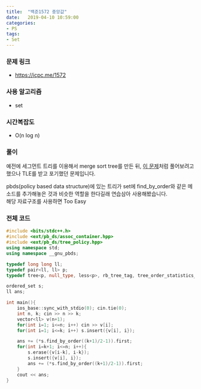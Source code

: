 ```yaml
---
title:  "백준1572 중앙값"
date:   2019-04-10 10:59:00
categories:
- PS
tags:
- Set
---
```


### 문제 링크
* https://icpc.me/1572

### 사용 알고리즘
* set

### 시간복잡도
* O(n log n)

### 풀이
예전에 세그먼트 트리를 이용해서 merge sort tree를 만든 뒤, [이 문제](https://justicehui.github.io/ps/2018/11/26/BOJ13537/)처럼 풀어보려고 했으나 TLE를 받고 포기했던 문제입니다.

pbds(policy based data structure)에 있는 트리가 set에 find_by_order와 같은 메소드를 추가해놓은 것과 비슷한 역할을 한다길래 연습삼아 사용해봤습니다.<Br>
해당 자료구조를 사용하면 Too Easy

### 전체 코드
```cpp
#include <bits/stdc++.h>
#include <ext/pb_ds/assoc_container.hpp>
#include <ext/pb_ds/tree_policy.hpp>
using namespace std;
using namespace __gnu_pbds;

typedef long long ll;
typedef pair<ll, ll> p;
typedef tree<p, null_type, less<p>, rb_tree_tag, tree_order_statistics_node_update> ordered_set;

ordered_set s;
ll ans;

int main(){
	ios_base::sync_with_stdio(0); cin.tie(0);
	int n, k; cin >> n >> k;
	vector<ll> v(n+1);
	for(int i=1; i<=n; i++) cin >> v[i];
	for(int i=1; i<=k; i++) s.insert({v[i], i});

	ans += (*s.find_by_order((k+1)/2-1)).first;
	for(int i=k+1; i<=n; i++){
		s.erase({v[i-k], i-k});
		s.insert({v[i], i});
		ans += (*s.find_by_order((k+1)/2-1)).first;
	}
	cout << ans;
}
```
